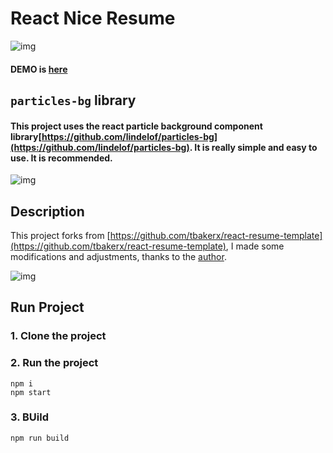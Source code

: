 # React Nice Resume     

![img](https://github.com/nordicgiant2/react-nice-resume/blob/master/public/images/img.jpg?raw=true)

#### DEMO is [here](https://nordicgiant2.github.io/react-nice-resume-page/index.html)

## `particles-bg` library
#### This project uses the react particle background component library[https://github.com/lindelof/particles-bg](https://github.com/lindelof/particles-bg). It is really simple and easy to use. It is recommended.

![img](https://github.com/lindelof/particles-bg/raw/master/image/03.jpg?raw=true)

## Description
This project forks from [https://github.com/tbakerx/react-resume-template](https://github.com/tbakerx/react-resume-template), I made some modifications and adjustments, thanks to the [author](https://github.com/tbakerx).

![img](https://github.com/nordicgiant2/react-nice-resume/blob/master/public/images/img2.jpg?raw=true)

## Run Project
### 1. Clone the project

### 2. Run the project
```shell
npm i
npm start
```

### 3. BUild
```shell
npm run build
```